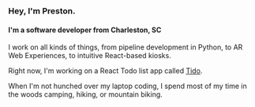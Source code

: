 ### Hey, I'm Preston.
#### I'm a software developer from Charleston, SC

I work on all kinds of things, from pipeline development in Python, 
to AR Web Experiences, to intuitive React-based kiosks.


Right now, I'm working on a React Todo list app called [Tido](https://github.com/prescarlton/tido). 

When I'm not hunched over my laptop coding, I spend most of my time in the woods camping, hiking, or mountain biking. 
